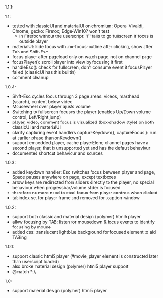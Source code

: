 1.1.1:

1.1:
- tested with classicUI and materialUI on chromium: Opera, Vivaldi, Chrome, gecko: Firefox; Edge-Win10? won't test
  - in Firefox without the userscript: 'F' fails to go fullscreen if focus is outside player
- materialUI: hide focus with .no-focus-outline after clicking, show after Tab and Shift-Esc
- focus player after pageload only on watch page, not on channel page
- focusPlayer(): scroll player into view by focusing it first
- handleEsc(): check for fullscreen, don't consume event if focusPlayer failed (classicUI has this builtin)
- comment cleanup

1.0.4:
- Shift-Esc cycles focus through 3 page areas: videos, masthead (search), content below video
- Mousewheel over player ajusts volume
- Switching to fullscreen focuses the player (enables Up/Down volume control, Left/Right jump)
- player, video, comment focus is visualized (box-shadow style) on both classicUI and materialUI
- clarify capturing event handlers captureKeydown(), captureFocus(): run at earlier phase than onKeydown()
- support embedded player, cache playerElem; channel pages have a second player, that is unsupported yet and has the default behaviour
- documented shortcut behaviour and sources

1.0.3:
- added keydown handler: Esc switches focus between player and page, Space pauses anywhere on page, except textboxes
- arrow keys are redirected from sliders directly to the player, no special behaviour when progressbar/volume slider is focused
- therefore no more need to steal focus from player controls when clicked
- tabindex set for player frame and removed for .caption-window

1.0.2:
- support both classic and material design (polymer) html5 player
- allow focusing by TAB: listen for mousedown & focus events to identify focusing by mouse
- added css: translucent lightblue background for focused element to aid TABing

1.0.1:
- support classic html5 player (#movie_player element is constructed later than userscript loaded)
- also broke material design (polymer) html5 player support
- @match *://

1.0:
- support material design (polymer) html5 player
